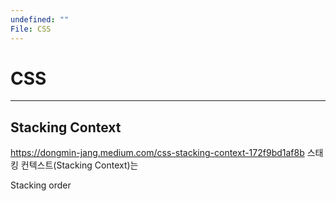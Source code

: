 ```yaml
---
undefined: ""
File: CSS
---
```

# CSS
---
## Stacking Context
https://dongmin-jang.medium.com/css-stacking-context-172f9bd1af8b
스태킹 컨텍스트(Stacking Context)는 

Stacking order
